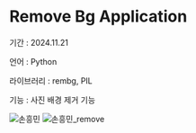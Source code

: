 # Remove Bg Application
기간 : 2024.11.21

언어 : Python

라이브러리 : rembg, PIL

기능 : 사진 배경 제거 기능

![손흥민](https://github.com/user-attachments/assets/c0707473-2605-4b09-8041-3c9b1a3e4e53)
![손흥민_remove](https://github.com/user-attachments/assets/e75801d8-0fbb-49b3-ab53-7ff9edce0c72)
